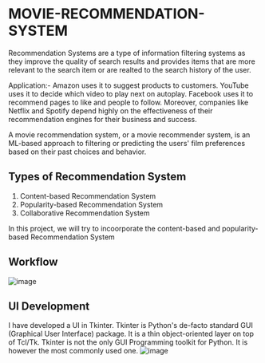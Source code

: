 # MOVIE-RECOMMENDATION-SYSTEM
Recommendation Systems are a type of information filtering systems as they improve the quality of search results and provides items that are more relevant to the search item or are realted to the search history of the user.

Application:-
Amazon uses it to suggest products to customers. 
YouTube uses it to decide which video to play next on autoplay. 
Facebook uses it to recommend pages to like and people to follow. 
Moreover, companies like Netflix and Spotify depend highly on the effectiveness of their recommendation engines for their business and success.

A movie recommendation system, or a movie recommender system, is an ML-based approach to filtering or predicting the users' film preferences based on their past choices and behavior.

## Types of Recommendation System
1. Content-based Recommendation System
2. Popularity-based Recommendation System
3. Collaborative Recommendation System

In this project, we will try to incoorporate the content-based and popularity-based Recommendation System

## Workflow
![image](https://user-images.githubusercontent.com/93417422/202836380-ec18b263-0bde-408e-a81c-e8354b258ce8.png)

## UI Development
I have developed a UI in Tkinter. Tkinter is Python's de-facto standard GUI (Graphical User Interface) package. It is a thin object-oriented layer on top of Tcl/Tk. Tkinter is not the only GUI Programming toolkit for Python. It is however the most commonly used one.
![image](https://user-images.githubusercontent.com/93417422/207117387-6f560513-a9a1-4b7f-8260-500bbc384cdc.png)

